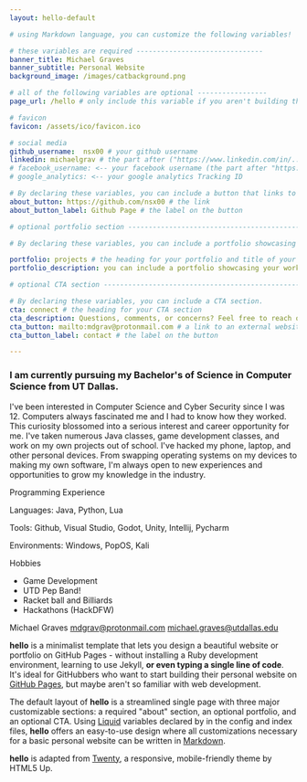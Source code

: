 ```yaml
---
layout: hello-default

# using Markdown language, you can customize the following variables!

# these variables are required -------------------------------
banner_title: Michael Graves
banner_subtitle: Personal Website
background_image: /images/catbackground.png

# all of the following variables are optional -----------------
page_url: /hello # only include this variable if you aren't building the page to your primary domain 

# favicon
favicon: /assets/ico/favicon.ico

# social media
github_username:  nsx00 # your github username
linkedin: michaelgrav # the part after ("https://www.linkedin.com/in/...")
# facebook_username: <-- your facebook username (the part after "https://www.facebook.com/...")
# google_analytics: <-- your google analytics Tracking ID

# By declaring these variables, you can include a button that links to an external website or to media.
about_button: https://github.com/nsx00 # the link
about_button_label: Github Page # the label on the button

# optional portfolio section ------------------------------------------

# By declaring these variables, you can include a portfolio showcasing your work and organize your portfolio's items into a custom layout, all without adding any CSS. In addition, you must 1) create an HTML file in the_includes folder for each project with the text you'd like to display, and 2) create a YAML file in the _data folder describing the order in which each project should be shown and categorized. See `/includes/example.html` and `/_data/work.yml` for examples.

portfolio: projects # the heading for your portfolio and title of your YAML file
portfolio_description: you can include a portfolio showcasing your work and organize your portfolio's items into a custom layout, all without adding any CSS. # a description to be desplayed below the heading and above the content

# optional CTA section --------------------------------------------------

# By declaring these variables, you can include a CTA section.
cta: connect # the heading for your CTA section
cta_description: Questions, comments, or concerns? Feel free to reach out! # a description to be desplayed below the heading and above the content
cta_button: mailto:mdgrav@protonmail.com # a link to an external website or to media
cta_button_label: contact # the label on the button

---			
```

[//]: # (write a bit about yourself here)
### I am currently pursuing my Bachelor's of Science in Computer Science from UT Dallas.  

I've been interested in Computer Science and Cyber Security since I was 12. Computers always fascinated me and I had to know how they worked. This curiosity blossomed into a serious interest and career opportunity for me. I've taken numerous Java classes, game development classes, and work on my own projects out of school. I've hacked my phone, laptop, and other personal devices. From swapping operating systems on my devices to making my own software, I'm always open to new experiences and opportunities to grow my knowledge in the industry.

Programming Experience

Languages: Java, Python, Lua

Tools: Github, Visual Studio, Godot, Unity, Intellij, Pycharm

Environments: Windows, PopOS, Kali

Hobbies
- Game Development
- UTD Pep Band!
- Racket ball and Billiards
- Hackathons (HackDFW)

Michael Graves
mdgrav@protonmail.com
michael.graves@utdallas.edu

**hello** is a minimalist template that lets you design a beautiful website or portfolio on GitHub Pages - without installing a Ruby
development environment, learning to use Jekyll, **or even typing a single line of code**. It's ideal for GitHubbers
who want to start building their personal website on [GitHub Pages](https://pages.github.com/), but maybe aren't so familiar with web development.
  

The default layout of **hello** is a streamlined single page with three major customizable sections: a required "about" section, an optional portfolio, and an optional CTA. Using [Liquid](https://shopify.github.io/liquid/) variables declared by in the config and index files, **hello** offers an easy-to-use design where all customizations necessary for a basic personal website can be written in [Markdown](https://www.markdownguide.org/basic-syntax/).  


**hello** is adapted from [Twenty](https://html5up.net/twenty), a responsive, mobile-friendly theme by HTML5 Up.
